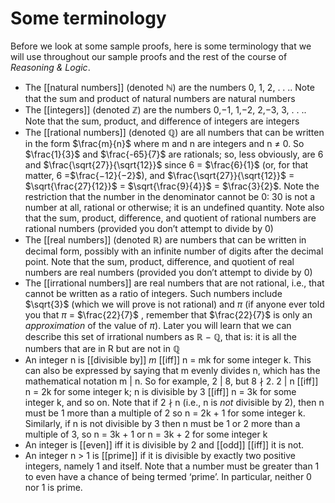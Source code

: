 # Some terminology
Before we look at some sample proofs, here is some terminology that we will use throughout our sample proofs and the rest of the course of *Reasoning & Logic*.
- The [[natural numbers]] (denoted $\mathbb{N}$) are the numbers 0, 1, 2, . . .. Note that the sum and product of natural numbers are natural numbers
- The [[integers]] (denoted $\mathbb{Z}$) are the numbers 0,−1, 1,−2, 2,−3, 3, . . .. Note
that the sum, product, and difference of integers are integers
- The [[rational numbers]] (denoted $\mathbb{Q}$) are all numbers that can be written in the form $\frac{m}{n}$ where m and n are integers and n $\neq$ 0. So $\frac{1}{3}$ and $\frac{-65}{7}$ are rationals; so, less obviously, are 6 and $\frac{\sqrt{27}}{\sqrt{12}}$ since 6 = $\frac{6}{1}$ (or, for that matter, 6 =$\frac{−12}{−2}$), and $\frac{\sqrt{27}}{\sqrt{12}}$ = $\sqrt{\frac{27}{12}}$ = $\sqrt{\frac{9}{4}}$ = $\frac{3}{2}$. Note the restriction that the number in the denominator cannot be 0: 30 is not a number at all, rational or otherwise; it is an undefined quantity. Note also that the sum, product, difference, and quotient of rational numbers are rational numbers (provided you don’t attempt to divide by 0)
- The [[real numbers]] (denoted $\mathbb{R}$) are numbers that can be written in decimal form, possibly with an infinite number of digits after the decimal point. Note that the sum, product, difference, and quotient of real numbers are real numbers (provided you don’t attempt to divide by 0)
- The [[irrational numbers]] are real numbers that are not rational, i.e., that cannot be written as a ratio of integers. Such numbers include $\sqrt{3}$ (which we will prove is not rational) and $\pi$ (if anyone ever told you that $\pi$ = $\frac{22}{7}$ , remember that $\frac{22}{7}$ is only an *approximation* of the value of $\pi$). Later you will learn that we can describe this set of irrational numbers as $\mathbb{R}$ − $\mathbb{Q}$, that is: it is all the numbers that are in R but are not in $\mathbb{Q}$
- An integer n is [[divisible by]] *m* [[iff]] n = mk for some integer k. This can also be expressed by saying that m evenly divides n, which has the mathematical notation m | n. So for example, 2 | 8, but 8 ∤ 2. 2 | n [[iff]] n = 2k for some integer k; n is divisible by 3 [[iff]] n = 3k for some integer k, and so on. Note that if 2 ∤ n (i.e., n is *not* divisible by 2), then n must be 1 more than a multiple of 2 so n = 2k + 1 for some integer k. Similarly, if n is not divisible by 3 then n must be 1 or 2 more than a multiple of 3, so n = 3k + 1 or n = 3k + 2 for some integer k
- An integer is [[even]] iff it is divisible by 2 and [[odd]] [[iff]] it is not.
- An integer n > 1 is [[prime]] if it is divisible by exactly two positive integers, namely 1 and itself. Note that a number must be greater than 1 to even have a chance of being termed ‘prime’. In particular, neither 0 nor 1 is prime.